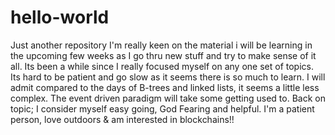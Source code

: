 # hello-world
Just another repository
I'm really keen on the material i will be learning in the upcoming few weeks as I go thru new stuff and try to make sense of it all. Its been a while since I really focused myself on any one set of topics. Its hard to be patient and go slow as it seems there is so much to learn. I will admit compared to the days of B-trees and linked lists, it seems a little less complex. The event driven paradigm will take some getting used to.
Back on topic; I consider myself easy going, God Fearing and helpful. I'm a patient person, love outdoors & am interested in blockchains!!
